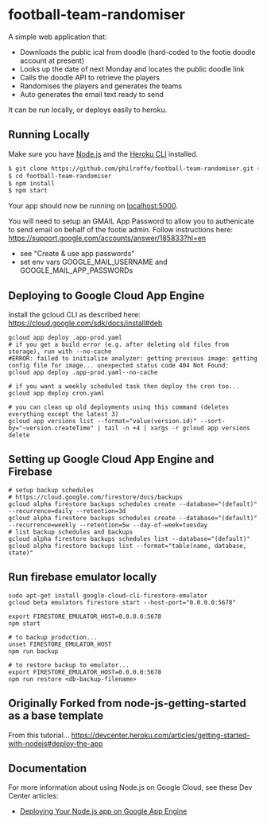 # football-team-randomiser

A simple web application that:
- Downloads the public ical from doodle (hard-coded to the footie doodle account at present)
- Looks up the date of next Monday and locates the public doodle link
- Calls the doodle API to retrieve the players
- Randomises the players and generates the teams
- Auto generates the email text ready to send

It can be run locally, or deploys easily to heroku.

## Running Locally

Make sure you have [Node.js](http://nodejs.org/) and the [Heroku CLI](https://cli.heroku.com/) installed.

```sh
$ git clone https://github.com/philroffe/football-team-randomiser.git # or clone your own fork
$ cd football-team-randomiser
$ npm install
$ npm start
```

Your app should now be running on [localhost:5000](http://localhost:5000/).

You will need to setup an GMAIL App Password to allow you to authenicate to send email on behalf of the footie admin.  Follow instructions here:
https://support.google.com/accounts/answer/185833?hl=en
 - see "Create & use app passwords"
 - set env vars GOOGLE_MAIL_USERNAME and GOOGLE_MAIL_APP_PASSWORDs


## Deploying to Google Cloud App Engine

Install the gcloud CLI as described here: https://cloud.google.com/sdk/docs/install#deb

```
gcloud app deploy .app-prod.yaml
# if you get a build error (e.g. after deleting old files from storage), run with --no-cache 
#ERROR: failed to initialize analyzer: getting previous image: getting config file for image... unexpected status code 404 Not Found:
gcloud app deploy .app-prod.yaml--no-cache

# if you want a weekly scheduled task then deploy the cron too...
gcloud app deploy cron.yaml
```
```
# you can clean up old deployments using this command (deletes everything except the latest 3)
gcloud app versions list --format="value(version.id)" --sort-by="~version.createTime" | tail -n +4 | xargs -r gcloud app versions delete
```

## Setting up Google Cloud App Engine and Firebase

```
# setup backup schedules
# https://cloud.google.com/firestore/docs/backups
gcloud alpha firestore backups schedules create --database="(default)" --recurrence=daily --retention=3d
gcloud alpha firestore backups schedules create --database="(default)" --recurrence=weekly --retention=5w --day-of-week=tuesday
# list backup schedules and backups
gcloud alpha firestore backups schedules list --database="(default)"
gcloud alpha firestore backups list --format="table(name, database, state)"
```

## Run firebase emulator locally

```
sudo apt-get install google-cloud-cli-firestore-emulator
gcloud beta emulators firestore start --host-port="0.0.0.0:5678"

export FIRESTORE_EMULATOR_HOST=0.0.0.0:5678
npm start

```

```
# to backup production...
unset FIRESTORE_EMULATOR_HOST
npm run backup

# to restore backup to emulator...
export FIRESTORE_EMULATOR_HOST=0.0.0.0:5678
npm run restore <db-backup-filename>

```

## Originally Forked from node-js-getting-started as a base template

From this tutorial...
https://devcenter.heroku.com/articles/getting-started-with-nodejs#deploy-the-app

## Documentation

For more information about using Node.js on Google Cloud, see these Dev Center articles:

- [Deploying Your Node.js app on Google App Engine](https://cloud.google.com/appengine/docs/standard/nodejs/building-app/deploying-web-service)

